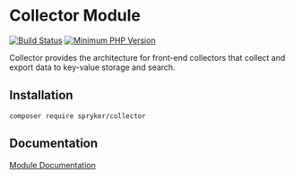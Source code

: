 # Collector Module
[![Build Status](https://travis-ci.org/spryker/collector.svg)](https://travis-ci.org/spryker/collector)
[![Minimum PHP Version](https://img.shields.io/badge/php-%3E%3D%207.2-8892BF.svg)](https://php.net/)

Collector provides the architecture for front-end collectors that collect and export data to key-value storage and search.

## Installation

```
composer require spryker/collector
```

## Documentation

[Module Documentation](https://academy.spryker.com/developing_with_spryker/module_guide/infrastructure/collector/collector.html)
